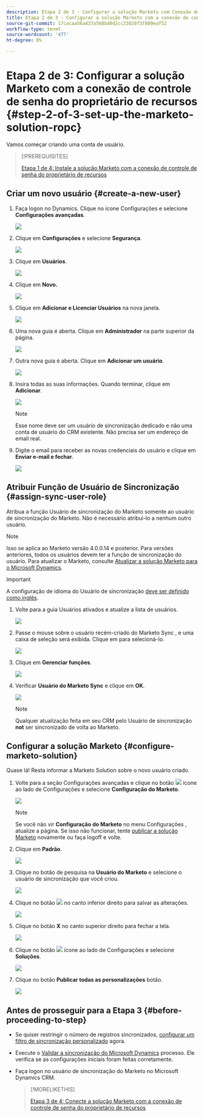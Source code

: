 ```yaml
---
description: Etapa 2 de 3 - Configurar a solução Marketo com Conexão de Controle de Senha do Proprietário de Recursos - Documentos Marketo - Documentação do produto
title: Etapa 2 de 3 - Configurar a solução Marketo com a conexão de controle de senha do proprietário de recursos
source-git-commit: 17cacaa56a437a568bd0d2cc23020f3f880eaf52
workflow-type: tm+mt
source-wordcount: '477'
ht-degree: 0%

---
```


# Etapa 2 de 3: Configurar a solução Marketo com a conexão de controle de senha do proprietário de recursos {#step-2-of-3-set-up-the-marketo-solution-ropc}

Vamos começar criando uma conta de usuário.

>[!PREREQUISITES]
>
>[Etapa 1 de 4: Instale a solução Marketo com a conexão de controle de senha do proprietário de recursos](/help/marketo/product-docs/crm-sync/microsoft-dynamics-sync/sync-setup/microsoft-dynamics-365-with-ropc-connection/step-1-of-4-install.md)

## Criar um novo usuário {#create-a-new-user}

1. Faça logon no Dynamics. Clique no ícone Configurações e selecione **Configurações avançadas**.

   ![](assets/one.png)

1. Clique em **Configurações** e selecione **Segurança**.

   ![](assets/two.png)

1. Clique em **Usuários**.

   ![](assets/three.png)

1. Clique em **Novo.**

   ![](assets/four.png)

1. Clique em **Adicionar e Licenciar Usuários** na nova janela.

   ![](assets/five.png)

1. Uma nova guia é aberta. Clique em **Administrador** na parte superior da página.

   ![](assets/six.png)

1. Outra nova guia é aberta. Clique em **Adicionar um usuário**.

   ![](assets/seven.png)

1. Insira todas as suas informações. Quando terminar, clique em **Adicionar**.

   ![](assets/eight.png)

   >[!NOTE]
   >
   >Esse nome deve ser um usuário de sincronização dedicado e não uma conta de usuário do CRM existente. Não precisa ser um endereço de email real.

1. Digite o email para receber as novas credenciais do usuário e clique em **Enviar e-mail e fechar**.

   ![](assets/nine.png)

## Atribuir Função de Usuário de Sincronização {#assign-sync-user-role}

Atribua a função Usuário de sincronização do Marketo somente ao usuário de sincronização do Marketo. Não é necessário atribuí-lo a nenhum outro usuário.

>[!NOTE]
>
>Isso se aplica ao Marketo versão 4.0.0.14 e posterior. Para versões anteriores, todos os usuários devem ter a função de sincronização do usuário. Para atualizar o Marketo, consulte [Atualizar a solução Marketo para o Microsoft Dynamics](/help/marketo/product-docs/crm-sync/microsoft-dynamics-sync/sync-setup/update-the-marketo-solution-for-microsoft-dynamics.md).

>[!IMPORTANT]
>
>A configuração de idioma do Usuário de sincronização [deve ser definido como inglês](https://portal.dynamics365support.com/knowledgebase/article/KA-01201/en-us).

1. Volte para a guia Usuários ativados e atualize a lista de usuários.

   ![](assets/ten.png)

1. Passe o mouse sobre o usuário recém-criado do Marketo Sync , e uma caixa de seleção será exibida. Clique em para selecioná-lo.

   ![](assets/eleven.png)

1. Clique em **Gerenciar funções**.

   ![](assets/twelve.png)

1. Verificar **Usuário do Marketo Sync** e clique em **OK**.

   ![](assets/thirteen.png)

   >[!NOTE]
   >
   >Qualquer atualização feita em seu CRM pelo Usuário de sincronização **not** ser sincronizado de volta ao Marketo.

## Configurar a solução Marketo {#configure-marketo-solution}

Quase lá! Resta informar a Marketo Solution sobre o novo usuário criado.

1. Volte para a seção Configurações avançadas e clique no botão ![](assets/image2015-5-13-15-3a49-3a19.png) ícone ao lado de Configurações e selecione **Configuração do Marketo**.

   ![](assets/fourteen.png)

   >[!NOTE]
   >
   >Se você não vir **Configuração do Marketo** no menu Configurações , atualize a página. Se isso não funcionar, tente [publicar a solução Marketo](/help/marketo/product-docs/crm-sync/microsoft-dynamics-sync/sync-setup/microsoft-dynamics-365-with-ropc-connection/step-1-of-4-install.md) novamente ou faça logoff e volte.

1. Clique em **Padrão**.

   ![](assets/fifteen.png)

1. Clique no botão de pesquisa na **Usuário do Marketo** e selecione o usuário de sincronização que você criou.

   ![](assets/sixteen.png)

1. Clique no botão ![](assets/image2015-3-13-15-3a10-3a11.png) no canto inferior direito para salvar as alterações.

   ![](assets/image2015-3-13-15-3a3-3a3.png)

1. Clique no botão **X** no canto superior direito para fechar a tela.

   ![](assets/seventeen.png)

1. Clique no botão ![](assets/image2015-5-13-15-3a49-3a19-1.png) ícone ao lado de Configurações e selecione **Soluções**.

   ![](assets/eighteen.png)

1. Clique no botão **Publicar todas as personalizações** botão.

   ![](assets/nineteen.png)

## Antes de prosseguir para a Etapa 3 {#before-proceeding-to-step}

* Se quiser restringir o número de registros sincronizados, [configurar um filtro de sincronização personalizado](/help/marketo/product-docs/crm-sync/microsoft-dynamics-sync/create-a-custom-dynamics-sync-filter.md) agora.
* Execute o [Validar a sincronização do Microsoft Dynamics](/help/marketo/product-docs/crm-sync/microsoft-dynamics-sync/sync-setup/validate-microsoft-dynamics-sync.md) processo. Ele verifica se as configurações iniciais foram feitas corretamente.
* Faça logon no usuário de sincronização do Marketo no Microsoft Dynamics CRM.

   >[!MORELIKETHIS]
   >
   >[Etapa 3 de 4: Conecte a solução Marketo com a conexão de controle de senha do proprietário de recursos](/help/marketo/product-docs/crm-sync/microsoft-dynamics-sync/sync-setup/microsoft-dynamics-365-with-ropc-connection/step-3-of-4-set-up.md)
